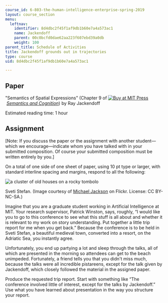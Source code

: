 ```yaml
---
course_id: 6-803-the-human-intelligence-enterprise-spring-2019
layout: course_section
menu:
  leftnav:
    identifier: 8d4dbc2f45f1af9db1b60e7a4a573ac1
    name: Jackendoff
    parent: 00c0bcfd0dae62aa223f607ebd39a0db
    weight: 100
parent_title: Schedule of Activities
title: Jackendoff grounds out in trajectories
type: course
uid: 8d4dbc2f45f1af9db1b60e7a4a573ac1

---
```


Paper
-----

"Semantics of Spatial Expressions" (Chapter 9 of [![Buy at MIT Press](/images/mp_logo.gif)](https://mitpress.mit.edu/9780262600132)  _[Semantics and Cognition](https://mitpress.mit.edu/books/semantics-and-cognition)_) by Ray Jackendoff

Estimated reading time: 1 hour

Assignment
----------

\[Note: If you discuss the paper or the assignment with another student—which we encourage—indicate whom you have talked with in your submitted composition. Of course your submitted composition must be written entirely by you.\]

On a total of one side of one sheet of paper, using 10 pt type or larger, with standard interline spacing and margins, respond to all the following:

![a cluster of old houses on a rocky tombolo](/courses/electrical-engineering-and-computer-science/6-803-the-human-intelligence-enterprise-spring-2019/schedule-of-activities/jackendoff-grounds-out-in-trajectories/6-803s19-sveti-stefan.jpg)

Sveti Stefan. (Image courtesy of [Michael Jackson](https://www.flickr.com/photos/128134748@N04/15804431195/) on Flickr. License: CC BY-NC-SA.)

Imagine that you are a graduate student working in Artificial Intelligence at MIT. Your research supervisor, Patrick Winston, says, roughly, “I would like you to go to this conference to see what this stuff is all about and whether it is relevant to my work on story understanding. Put together a little trip report for me when you get back.” Because the conference is to be held in Sveti Stefan, a beautiful medieval town, converted into a resort, on the Adriatic Sea, you instantly agree.

Unfortunately, you end up partying a lot and sleep through the talks, all of which are presented in the morning so attendees can get to the beach unimpeded. Fortunately, a friend tells you that you didn't miss much, because the talks were all incredible pistareens, except for the talk given by Jackendoff, which closely followed the material in the assigned paper.

Produce the requested trip report. Start with something like “The conference involved little of interest, except for the talks by Jackendoff.” Use what you have learned about presentation in the way you structure your report.